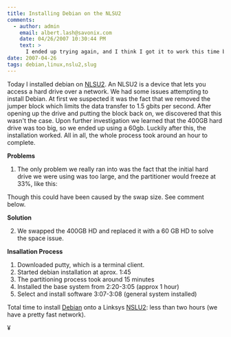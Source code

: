 ```yaml
---
title: Installing Debian on the NLSU2
comments:
  - author: admin
    email: albert.lash@savonix.com
    date: 04/26/2007 10:30:44 PM
    text: >
      I ended up trying again, and I think I got it to work this time because I increased the swap space. Not sure why, but the auto-partitioner sets up the slug with only 96MB, when it needs at least 128MB. I set up 256MB. The other partitions came to just a few gigs, and the home had approx 390GB.
date: 2007-04-26
tags: debian,linux,nslu2,slug
---
```

Today I installed debian on <a href="http://www.my-tech-deals.com/blog/2008/01/linksys-nslu2-price-drop.html">NLSU2</a>.  An NLSU2 is a device that lets you access a hard drive over a network.  We had some issues attempting to install Debian.  At first we suspected it was the fact that we removed the jumper block which limits the data transfer to 1.5 gbits per second.  After opening up the drive and putting the block back on, we discovered that this wasn't the case.  Upon further investigation we learned that the 400GB hard drive was too big, so we ended up using a 60gb.  Luckily after this, the installation worked.  All in all, the whole process took around an hour to complete.

<strong>Problems</strong>

1. The only problem we really ran into was the fact that the initial hard drive we were using was too large, and the partitioner would freeze at 33%, like this:


Though this could have been caused by the swap size. See comment below.

<strong>Solution</strong>

2. We swapped the 400GB HD and replaced it with a 60 GB HD to solve the space issue.

<strong>Insallation Process</strong>

<ol><li>Downloaded putty, which is a terminal client.</li><li>Started debian installation at aprox. 1:45</li><li>The partitioning process took around 15 minutes</li><li>Installed the base system from 2:20-3:05 (approx 1 hour)</li><li>Select and install software 3:07-3:08 (general system installed)
</li></ol>
Total time to install <a href="http://www.docunext.com/wiki/Debian">Debian</a> onto a Linksys <a href="http://www.my-tech-deals.com/blog/2008/01/linksys-nslu2-price-drop.html">NSLU2</a>: less than two hours (we have a pretty fast network).

¥

